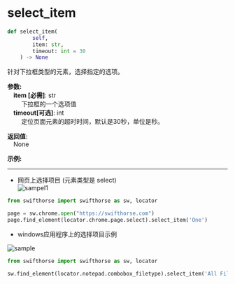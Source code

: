# select_item
```python
def select_item(
        self,
        item: str,
        timeout: int = 30
    ) -> None
```  

针对下拉框类型的元素，选择指定的选项。

**参数:**  
    &emsp;**item [必需]**: str   
        &emsp;&emsp; 下拉框的一个选项值  
    &emsp;**timeout[可选]**: int  
        &emsp;&emsp; 定位页面元素的超时时间，默认是30秒，单位是秒。   

**返回值:**  
    &emsp;None

**示例:**
***
- 网页上选择项目 (元素类型是 select)  
![sampel1](../../../img/select-item-sample1.png)

```python
from swifthorse import swifthorse as sw, locator

page = sw.chrome.open("https://swifthorse.com")
page.find_element(locator.chrome.page.select).select_item('One')

```
-  windows应用程序上的选择项目示例 

![sample](../../../img/select_item_sample2.png)  
```python
from swifthorse import swifthorse as sw, locator

sw.find_element(locator.notepad.combobox_filetype).select_item('All Files  (*.*)')

```